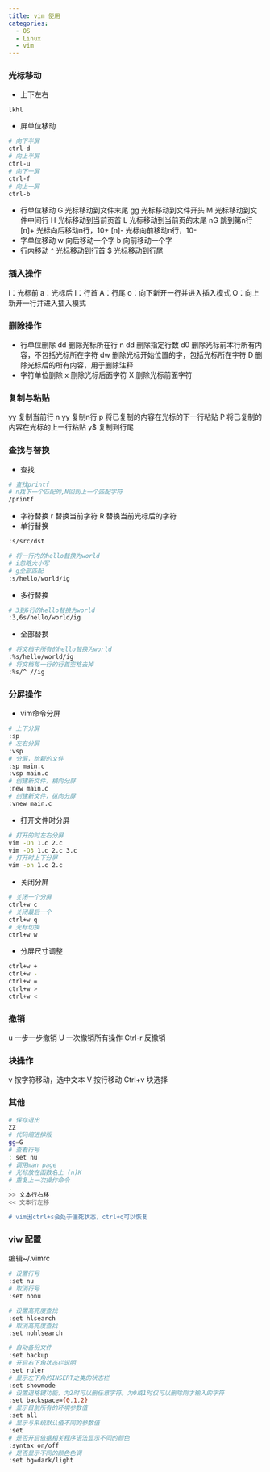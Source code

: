 ```yaml
---
title: vim 使用
categories:
  - OS
  - Linux
  - vim
---
```


### 光标移动
- 上下左右
```
lkhl
```
- 屏单位移动
```sh
# 向下半屏
ctrl-d
# 向上半屏
ctrl-u
# 向下一屏
ctrl-f
# 向上一屏
ctrl-b
```
- 行单位移动
G 光标移动到文件末尾
gg 光标移动到文件开头
M 光标移动到文件中间行
H 光标移动到当前页首
L 光标移动到当前页的末尾
nG 跳到第n行
[n]+ 光标向后移动n行，10+
[n]- 光标向前移动n行，10-
- 字单位移动
w 向后移动一个字
b 向前移动一个字
- 行内移动
^ 光标移动到行首
$ 光标移动到行尾

### 插入操作
i：光标前
a：光标后
I：行首
A：行尾
o：向下新开一行并进入插入模式
O：向上新开一行并进入插入模式

### 删除操作
- 行单位删除
dd 删除光标所在行
n dd 删除指定行数
d0 删除光标前本行所有内容，不包括光标所在字符
dw 删除光标开始位置的字，包括光标所在字符
D 删除光标后的所有内容，用于删除注释
- 字符单位删除
x 删除光标后面字符
X 删除光标前面字符

### 复制与粘贴
yy 复制当前行
n yy 复制n行
p 将已复制的内容在光标的下一行粘贴
P 将已复制的内容在光标的上一行粘贴
y$ 复制到行尾

### 查找与替换
- 查找
```sh
# 查找printf
# n找下一个匹配的,N回到上一个匹配字符
/printf
```
- 字符替换
r 替换当前字符
R 替换当前光标后的字符
- 单行替换
```sh
:s/src/dst

# 将一行内的hello替换为world
# i忽略大小写
# g全部匹配
:s/hello/world/ig
```
- 多行替换
```sh
# 3到6行的hello替换为world
:3,6s/hello/world/ig
```
- 全部替换
```sh
# 将文档中所有的hello替换为world
:%s/hello/world/ig
# 将文档每一行的行首空格去掉
:%s/^ //ig
```

### 分屏操作
- vim命令分屏
```sh
# 上下分屏
:sp
# 左右分屏
:vsp
# 分屏，给新的文件
:sp main.c
:vsp main.c
# 创建新文件，横向分屏
:new main.c
# 创建新文件，纵向分屏
:vnew main.c
```
- 打开文件时分屏
```sh
# 打开的时左右分屏
vim -On 1.c 2.c
vim -O3 1.c 2.c 3.c
# 打开时上下分屏
vim -on 1.c 2.c
```
- 关闭分屏
```sh
# 关闭一个分屏
ctrl+w c
# 关闭最后一个
ctrl+w q
# 光标切换
ctrl+w w
```
- 分屏尺寸调整
```sh
ctrl+w +
ctrl+w -
ctrl+w =
ctrl+w >
ctrl+w <
```

### 撤销
u 一步一步撤销
U 一次撤销所有操作
Ctrl-r 反撤销

### 块操作
v 按字符移动，选中文本
V 按行移动
Ctrl+v 块选择

### 其他
```sh
# 保存退出
ZZ
# 代码缩进排版
gg=G
# 查看行号
: set nu
# 调用man page
# 光标放在函数名上 (n)K
# 重复上一次操作命令
.
>> 文本行右移
<< 文本行左移

# vim因ctrl+s会处于僵死状态，ctrl+q可以恢复
```

### viw 配置
编辑~/.vimrc
```sh
# 设置行号
:set nu
# 取消行号
:set nonu

# 设置高亮度查找
:set hlsearch
# 取消高亮度查找
:set nohlsearch

# 自动备份文件
:set backup
# 开启右下角状态栏说明 
:set ruler
# 显示左下角的INSERT之类的状态栏
:set showmode
# 设置退格键功能，为2时可以删任意字符。为0或1时仅可以删除刚才输入的字符
:set backspace={0,1,2} 
# 显示目前所有的环境参数值
:set all
# 显示与系统默认值不同的参数值
:set
# 是否开启依据相关程序语法显示不同的颜色
:syntax on/off 
# 是否显示不同的颜色色调
:set bg=dark/light 
```